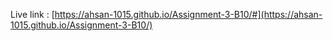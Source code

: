 Live link : [https://ahsan-1015.github.io/Assignment-3-B10/#](https://ahsan-1015.github.io/Assignment-3-B10/)
